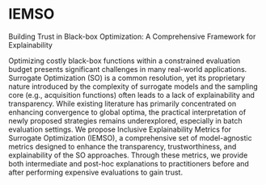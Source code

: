 # IEMSO
Building Trust in Black-box Optimization: A Comprehensive Framework for Explainability

Optimizing costly black-box functions within a constrained evaluation budget presents significant challenges in many real-world applications. Surrogate Optimization (SO) is a common resolution, yet its proprietary nature introduced by the complexity of surrogate models and the sampling core (e.g., acquisition functions) often leads to a lack of explainability and transparency. While existing literature has primarily concentrated on enhancing convergence to global optima, the practical interpretation of newly proposed strategies remains underexplored, especially in batch evaluation settings. We propose Inclusive Explainability Metrics for Surrogate Optimization (IEMSO), a comprehensive set of model-agnostic metrics designed to enhance the transparency, trustworthiness, and explainability of the SO approaches. Through these metrics, we provide both intermediate and post-hoc explanations to practitioners before and after performing expensive evaluations to gain trust.
